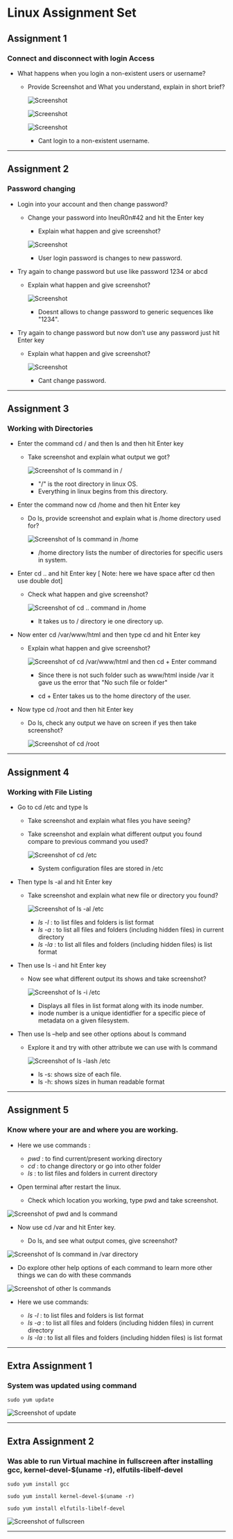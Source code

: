 # Linux Assignment Set
## **Assignment 1**

### **Connect and disconnect with login Access**

- What happens when you login a non-existent users or username?

  - Provide Screenshot and What you understand, explain in short brief?

    ![Screenshot](./1-1.jpg)

    ![Screenshot](./1-2.jpg)

    ![Screenshot](./1-3.jpg)

    - Cant login to a non-existent username.

---

## **Assignment 2**

### **Password changing**

- Login into your account and then change password?

  - Change your password into IneuR0n#42 and hit the Enter key

    - Explain what happen and give screenshot?

    ![Screenshot](./2-1.jpg)

    - User login password is changes to new password.

- Try again to change password but use like password 1234 or abcd

  - Explain what happen and give screenshot?

    ![Screenshot](./2-2.jpg)

    - Doesnt allows to change password to generic sequences like "1234".

- Try again to change password but now don’t use any password just hit Enter key

  - Explain what happen and give screenshot?

    ![Screenshot](./2-3.jpg)

    - Cant change password.

---
## **Assignment 3**

### **Working with Directories**

- Enter the command cd / and then ls and then hit Enter key

  - Take screenshot and explain what output we got?

    ![Screenshot of ls command in /](./3-1.jpg)

    - "/" is the root directory in linux OS.
    - Everything in linux begins from this directory.

- Enter the command now cd /home and then hit Enter key

  - Do ls, provide screenshot and explain what is /home directory used for?

    ![Screenshot of ls command in /home](./3-2.jpg)

    - /home directory lists the number of directories for specific users in system.

- Enter cd .. and hit Enter key [ Note: here we have space after cd then use double dot]

  - Check what happen and give screenshot?

    ![Screenshot of cd .. command in /home](./3-3.jpg)

    - It takes us to / directory ie one directory up.

- Now enter cd /var/www/html and then type cd and hit Enter key

  - Explain what happen and give screenshot?

    ![Screenshot of cd /var/www/html and then cd + Enter command](./3-4.jpg)

    - Since there is not such folder such as www/html inside /var it gave us the error that "No such file or folder"
    
    - cd + Enter takes us to the home directory of the user.

- Now type cd /root and then hit Enter key

  - Do ls, check any output we have on screen if yes then take screenshot?

    ![Screenshot of cd /root](./3-5.jpg)
    
---
## **Assignment 4**

### **Working with File Listing**

- Go to cd /etc and type ls

  - Take screenshot and explain what files you have seeing?
  - Take screenshot and explain what different output you found compare to previous command you used?

    ![Screenshot of cd /etc](./4-1.jpg)

    - System configuration files are stored in /etc


- Then type ls -al and hit Enter key

  - Take screenshot and explain what new file or directory you found?

    ![Screenshot of ls -al /etc](./4-2.jpg)

    - *ls -l* : to list files and folders is list format
    - *ls -a* : to list all files and folders (including hidden files) in current directory
    - *ls -la* : to list all files and folders (including hidden files) is list format

- Then use ls -i and hit Enter key

  - Now see what different output its shows and take screenshot?

    ![Screenshot of ls -i /etc](./4-3.jpg)

    - Displays all files in list format along with its inode number.
    - inode number is a unique identidfier for a specific piece of metadata on a given filesystem.

- Then use ls –help and see other options about ls command

  - Explore it and try with other attribute we can use with ls command

    ![Screenshot of ls -lash /etc](./4-4.jpg)

    - ls -s: shows size of each file.
    - ls -h: shows sizes in human readable format

---

## **Assignment 5**

### **Know where your are and where you are working.**

- Here we use commands :
  - *pwd* : to find current/present working directory
  - *cd* : to change directory or go into other folder
  - *ls* : to list files and folders in current directory


- Open terminal after restart the linux. 

  - Check which location you working, type pwd and take screenshot.

![Screenshot of pwd and ls command](./5-1.jpg)

- Now use cd /var and hit Enter key.

  - Do ls, and see what output comes, give screenshot?

![Screenshot of ls command in /var directory](./5-2.jpg)

- Do explore other help options of each command to learn more other things we can do with these commands

![Screenshot of other ls commands](./5-3.jpg)

- Here we use commands:

  - *ls -l* : to list files and folders is list format
  - *ls -a* : to list all files and folders (including hidden files) in current directory
  - *ls -la* : to list all files and folders (including hidden files) is list format

---

## **Extra Assignment 1**

### System was updated using command 

```
sudo yum update
```

![Screenshot of update](./6-1.jpg)

---

## **Extra Assignment 2**

### Was able to run Virtual machine in fullscreen after installing gcc, kernel-devel-$(uname -r), elfutils-libelf-devel

```
sudo yum install gcc

sudo yum install kernel-devel-$(uname -r)

sudo yum install elfutils-libelf-devel

```

![Screenshot of fullscreen](./7-1.jpg)

---